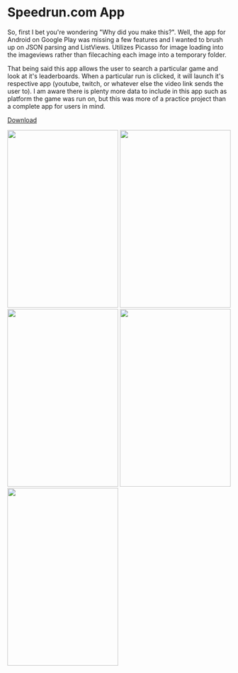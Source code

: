 <h1> Speedrun.com App </h1>

So, first I bet you're wondering "Why did you make this?". Well, the app for Android on Google Play was missing a few features and
I wanted to brush up on JSON parsing and ListViews. Utilizes Picasso for image loading into the imageviews rather than filecaching each image into a temporary folder.

That being said this app allows the user to search a particular game and look at it's leaderboards. When a particular run is clicked, it
will launch it's respective app (youtube, twitch, or whatever else the video link sends the user to). I am aware there is plenty more data
to include in this app such as platform the game was run on, but this was more of a practice project than a complete app for users in mind.

<a href="https://github.com/Grimdonuts/srcom/raw/master/srcom.apk"> Download </a>

<img src="http://puu.sh/yUF5d/319f556988.jpg" height="400" width="250"/>
<img src="http://puu.sh/yTmsq/fc436c794e.jpg" height="400" width="250"/>
<img src="http://puu.sh/yTmsP/ff32d67d1f.jpg" height="400" width="250"/>
<img src="http://puu.sh/yTmt1/c6870dfc1b.jpg" height="400" width="250"/>
<img src="http://puu.sh/yTmtf/bf77f6f431.jpg" height="400" width="250"/>

